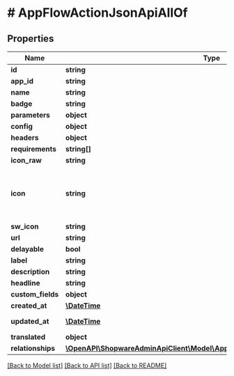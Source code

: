 # # AppFlowActionJsonApiAllOf

## Properties

Name | Type | Description | Notes
------------ | ------------- | ------------- | -------------
**id** | **string** |  | [optional]
**app_id** | **string** |  |
**name** | **string** |  |
**badge** | **string** |  | [optional]
**parameters** | **object** |  | [optional]
**config** | **object** |  | [optional]
**headers** | **object** |  | [optional]
**requirements** | **string[]** |  | [optional]
**icon_raw** | **string** |  | [optional]
**icon** | **string** | Runtime field, cannot be used as part of the criteria. | [optional] [readonly]
**sw_icon** | **string** |  | [optional]
**url** | **string** |  |
**delayable** | **bool** |  | [optional]
**label** | **string** |  |
**description** | **string** |  | [optional]
**headline** | **string** |  | [optional]
**custom_fields** | **object** |  | [optional]
**created_at** | [**\DateTime**](\DateTime.md) |  | [readonly]
**updated_at** | [**\DateTime**](\DateTime.md) |  | [optional] [readonly]
**translated** | **object** |  | [optional]
**relationships** | [**\OpenAPI\ShopwareAdminApiClient\Model\AppFlowActionJsonApiAllOfRelationships**](AppFlowActionJsonApiAllOfRelationships.md) |  | [optional]

[[Back to Model list]](../../README.md#models) [[Back to API list]](../../README.md#endpoints) [[Back to README]](../../README.md)
